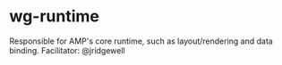 # wg-runtime
Responsible for AMP's core runtime, such as layout/rendering and data binding. Facilitator: @jridgewell
